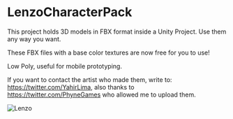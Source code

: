 # LenzoCharacterPack
This project holds 3D models in FBX format inside a Unity Project. Use them any way you want.

These FBX files with a base color textures are now free for you to use!

Low Poly, useful for mobile prototyping.

If you want to contact the artist who made them, write to: https://twitter.com/YahirLima, also thanks to https://twitter.com/PhyneGames who allowed me to upload them.

![Lenzo](https://user-images.githubusercontent.com/263776/37194547-608fd486-2334-11e8-8bf3-1873f1f10c2e.png)
